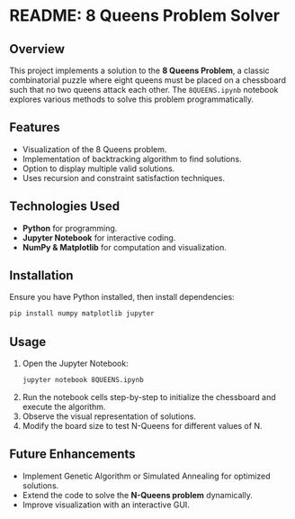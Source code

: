 # README: 8 Queens Problem Solver

## Overview
This project implements a solution to the **8 Queens Problem**, a classic combinatorial puzzle where eight queens must be placed on a chessboard such that no two queens attack each other. The `8QUEENS.ipynb` notebook explores various methods to solve this problem programmatically.

## Features
- Visualization of the 8 Queens problem.
- Implementation of backtracking algorithm to find solutions.
- Option to display multiple valid solutions.
- Uses recursion and constraint satisfaction techniques.

## Technologies Used
- **Python** for programming.
- **Jupyter Notebook** for interactive coding.
- **NumPy & Matplotlib** for computation and visualization.

## Installation
Ensure you have Python installed, then install dependencies:

```bash
pip install numpy matplotlib jupyter
```

## Usage
1. Open the Jupyter Notebook:
   ```bash
   jupyter notebook 8QUEENS.ipynb
   ```
2. Run the notebook cells step-by-step to initialize the chessboard and execute the algorithm.
3. Observe the visual representation of solutions.
4. Modify the board size to test N-Queens for different values of N.

## Future Enhancements
- Implement Genetic Algorithm or Simulated Annealing for optimized solutions.
- Extend the code to solve the **N-Queens problem** dynamically.
- Improve visualization with an interactive GUI.
